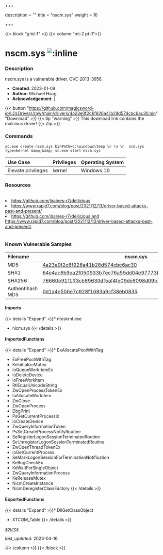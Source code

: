 +++

description = ""
title = "nscm.sys"
weight = 10

+++


{{< block "grid-1" >}}
{{< column "mt-2 pt-1">}}


# nscm.sys ![:inline](/images/twitter_verified.png) 


### Description

nscm.sys is a vulnerable driver. CVE-2013-3956.

- **Created**: 2023-01-09
- **Author**: Michael Haag
- **Acknowledgement**:  | [](https://twitter.com/)

{{< button "https://github.com/magicsword-io/LOLDrivers/raw/main/drivers/4a23e0f2c6f926a41b28d574cbc6ac30.bin" "Download" >}}
{{< tip "warning" >}}
This download link contains the malcious driver!
{{< /tip >}}

### Commands

```
sc.exe create nscm.sys binPath=C:\windows\temp \n \n \n  scm.sys type=kernel &amp;&amp; sc.exe start nscm.sys
```

| Use Case | Privileges | Operating System | 
|:---- | ---- | ---- |
| Elevate privileges | kernel | Windows 10 |

### Resources
<br>
<li><a href=" https://github.com/jbaines-r7/dellicious"> https://github.com/jbaines-r7/dellicious</a></li>
<li><a href=" https://www.rapid7.com/blog/post/2021/12/13/driver-based-attacks-past-and-present/"> https://www.rapid7.com/blog/post/2021/12/13/driver-based-attacks-past-and-present/</a></li>
<li><a href="https://github.com/jbaines-r7/dellicious and https://www.rapid7.com/blog/post/2021/12/13/driver-based-attacks-past-and-present/">https://github.com/jbaines-r7/dellicious and https://www.rapid7.com/blog/post/2021/12/13/driver-based-attacks-past-and-present/</a></li>
<br>

### Known Vulnerable Samples

| Filename | nscm.sys |
|:---- | ---- | 
| MD5 | <a href="https://www.virustotal.com/gui/file/4a23e0f2c6f926a41b28d574cbc6ac30">4a23e0f2c6f926a41b28d574cbc6ac30</a> |
| SHA1 | <a href="https://www.virustotal.com/gui/file/64e4ac8b9ea2f050933b7ec76a55dd04e97773b4">64e4ac8b9ea2f050933b7ec76a55dd04e97773b4</a> |
| SHA256 | <a href="https://www.virustotal.com/gui/file/76660e91f1ff3cb89630df5af4fe09de6098d09baa66b1a130c89c3c5edd5b22">76660e91f1ff3cb89630df5af4fe09de6098d09baa66b1a130c89c3c5edd5b22</a> |
| Authentihash MD5 | <a href="https://www.virustotal.com/gui/search/authentihash%253A0d1a4e506e7c928f1683a9cf38eb0835">0d1a4e506e7c928f1683a9cf38eb0835</a> || Authentihash SHA1 | <a href="https://www.virustotal.com/gui/search/authentihash%253A50471608c91621cb84ba646974311da0abf6b3e9">50471608c91621cb84ba646974311da0abf6b3e9</a> || Authentihash SHA256 | <a href="https://www.virustotal.com/gui/search/authentihash%253A0e291148da43ea6a491b8b94bdf573365087940c9b90f6a15a4e589da86a518d">0e291148da43ea6a491b8b94bdf573365087940c9b90f6a15a4e589da86a518d</a> || Signature | Novell, Inc., VeriSign Class 3 Code Signing 2009-2 CA, VeriSign Class 3 Public Primary CA   || Company | Novell, Inc. || Description | Novell XTier Session Manager || Product | Novell XTier || OriginalFilename | nscm.sys |
#### Imports
{{< details "Expand" >}}* ntoskrnl.exe
* nicm.sys
{{< /details >}}
#### ImportedFunctions
{{< details "Expand" >}}* ExAllocatePoolWithTag
* ExFreePoolWithTag
* KeInitializeMutex
* IoQueueWorkItemEx
* IoDeleteDevice
* IoFreeWorkItem
* RtlEqualUnicodeString
* ZwOpenProcessTokenEx
* IoAllocateWorkItem
* ZwClose
* ZwOpenProcess
* DbgPrint
* PsGetCurrentProcessId
* IoCreateDevice
* ZwQueryInformationToken
* PsSetCreateProcessNotifyRoutine
* SeRegisterLogonSessionTerminatedRoutine
* SeUnregisterLogonSessionTerminatedRoutine
* ZwOpenThreadTokenEx
* IoGetCurrentProcess
* SeMarkLogonSessionForTerminationNotification
* KeBugCheckEx
* KeWaitForSingleObject
* ZwQueryInformationProcess
* KeReleaseMutex
* NicmCreateInstance
* NicmDeregisterClassFactory
{{< /details >}}
#### ExportedFunctions
{{< details "Expand" >}}* DllGetClassObject
* XTCOM_Table
{{< /details >}}



[*source*](https://github.com/magicsword-io/LOLDrivers/tree/main/yaml/nscm.yaml)

*last_updated:* 2023-04-16








{{< /column >}}
{{< /block >}}
